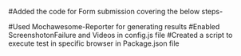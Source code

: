 #Added the code for Form submission covering the below steps-

#Used Mochawesome-Reporter for generating results 
#Enabled ScreenshotonFailure and Videos in config.js file
#Created a script to execute test in specific browser in Package.json file
#
